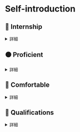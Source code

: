 # Self-introduction
## :office: Internship
<details><summary>詳細</summary>

  
### CyberAgent (ML enginner, 2022 May)
- ユーザログを元にしたユーザの好み画像推論システム開発
- データ抽出・前処理
- MLモデル作成・評価
- Teck Stack: GCP(Vertex AI Workbench, BigQuery)、Python(Pytorch)

### Pixiv (ML enginner, 2022 Feb-Apr)
- 投稿イラストを元にしたイラストタグの推論機能開発
- データ抽出・前処理
- MLモデル作成・学習・評価
- Teck Stack: GCP(Vertex AI Workbench, BigQuery)、Python(Tensorflow+Keras)
  
### Recruit (Backend enginner, 2021 Nov-Dec)
- 検索サジェスト機能の開発
- BigQuery上のデータの抽出・前処理
- ElasticSearchのクエリ・インデックステンプレートの作成
- 検索APIの作成
- Teck Stack: AWS OpenSearch(ElasticSearch, Kibana), BigQuery, node.js+Express

</details>

## :black_circle: Proficient
<details><summary>詳細</summary>

- Python : Mainly use in research, internships, individual developments, and competitive programing

</details>

## :large_blue_circle: Comfortable
<details><summary>詳細</summary>

### Languages
- Python
  - 数値計算(numpy, pandas, scipy, matplotlib, seaborn)
  - 機械学習(TensorFlow, Keras, Pytorch)
  - NLP(mecab, gensim)
  - CV(OpenCV, PIL)
  - Web(Flask)
- C 
- C++
  - Opencv
- Java
- Fortran
- Ocaml
- HTML
- CSS
- Javascript
  - Node.js
    - Express 
- SQL
- SPARQL

### DBMS
- MySQL
- PostgreSQL
- Microsoft SQL Server

### Cloud
- AWS(IAM, EC2, S3, RDS, Route 53, VPC, Cloud9, Lambda, OpenSearch, ElasticSearch, Kibana, API Gateway, CloudTrail, AWS Cost Explorer)
- GCP(GCE, BigQuery, Vertex AI Workbench)

### OS
- MacOS
- Windows
- Linux(CentOS, Ubuntu, Debian)

### Tools
- Wordpress(cocoon)
- Docker
- Singularity
- Git
- Google Colaboratory
- LaTex
- Markdown
- Vim
- Matlab

</details>

## :green_book: Qualifications
<details><summary>詳細</summary>


- TOEIC 945
- Atcoder 緑
- AWS Solution Architect Assosiate
  
  
</details>
